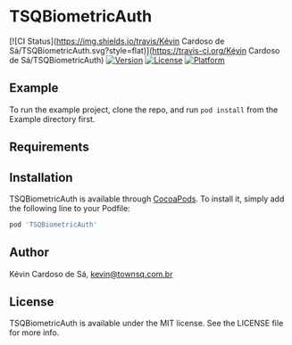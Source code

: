 # TSQBiometricAuth

[![CI Status](https://img.shields.io/travis/Kévin Cardoso de Sá/TSQBiometricAuth.svg?style=flat)](https://travis-ci.org/Kévin Cardoso de Sá/TSQBiometricAuth)
[![Version](https://img.shields.io/cocoapods/v/TSQBiometricAuth.svg?style=flat)](https://cocoapods.org/pods/TSQBiometricAuth)
[![License](https://img.shields.io/cocoapods/l/TSQBiometricAuth.svg?style=flat)](https://cocoapods.org/pods/TSQBiometricAuth)
[![Platform](https://img.shields.io/cocoapods/p/TSQBiometricAuth.svg?style=flat)](https://cocoapods.org/pods/TSQBiometricAuth)

## Example

To run the example project, clone the repo, and run `pod install` from the Example directory first.

## Requirements

## Installation

TSQBiometricAuth is available through [CocoaPods](https://cocoapods.org). To install
it, simply add the following line to your Podfile:

```ruby
pod 'TSQBiometricAuth'
```

## Author

Kévin Cardoso de Sá, kevin@townsq.com.br

## License

TSQBiometricAuth is available under the MIT license. See the LICENSE file for more info.
